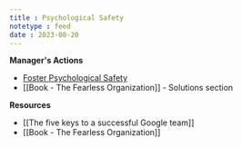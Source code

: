 ```yaml
---
title : Psychological Safety
notetype : feed
date : 2023-08-20
---
```



**Manager's Actions**
- [Foster Psychological Safety](https://rework.withgoogle.com/guides/understanding-team-effectiveness/steps/foster-psychological-safety/)
- [[Book - The Fearless Organization]] - Solutions section

**Resources**
- [[The five keys to a successful Google team]]
- [[Book - The Fearless Organization]]